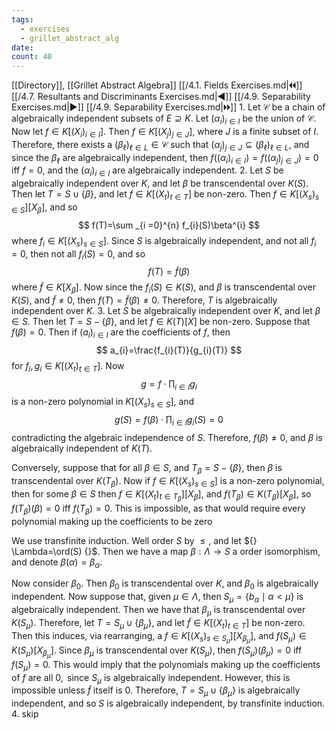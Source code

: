 ```yaml
---
tags:
  - exercises
  - grillet_abstract_alg
date:
count: 40
---
```

[[Directory]], [[Grillet Abstract Algebra]]
[[/4.1. Fields Exercises.md|🞀🞀]] [[/4.7. Resultants and Discriminants Exercises.md|◀]] [[/4.9. Separability Exercises.md|▶]] [[/4.9. Separability Exercises.md|🞂🞂]]
1. 
Let $\mathcal{C}$ be a chain of algebraically independent subsets of ${} E \supseteq K {}$. Let ${} (\alpha_{i})_{i \in I} {}$ be the union of $\mathcal{C}$. Now let ${} f \in K[(X_{i})_{i \in I}] {}$. Then ${} f \in K[(X_{j})_{j \in J}] {}$, where $J {}$ is a finite subset of $I$. Therefore, there exists a ${} (\beta_{\ell})_{\ell \in L}  \in \mathcal{C} {}$ such that ${} (\alpha_{j})_{j \in J} \subseteq (\beta_{\ell})_{\ell \in L} {}$, and since the ${} \beta_{\ell}$ are algebraically independent, then ${} f((\alpha_{i})_{i \in I})=f((\alpha_{j})_{j \in J})=0 {}$ iff ${} f=0 {}$, and the ${} (\alpha_{i})_{i \in I} {}$ are algebraically independent.
2. 
Let $S$ be algebraically independent over $K$, and let $\beta$ be transcendental over $K(S)$. Then let ${} T=S \cup \{ \beta \} {}$, and let ${} f \in K[(X_{t})_{t \in T}] {}$ be non-zero. Then ${} f \in K[(X_{s})_{s \in S}][X_{\beta}] {}$, and so 
$$
f(T)=\sum _{i =0}^{n} f_{i}(S)\beta^{i}
$$
where ${} f_{i} \in K[(X_{s})_{s \in S}] {}$. Since $S$ is algebraically independent, and not all ${} f_{i}=0 {}$, then not all ${} f_{i}(S)=0 {}$, and so 
$$
f(T)=\tilde{f}(\beta)
$$
where ${} \tilde{f} \in K[X_{\beta}] {}$. Now since the ${} f_{i}(S) \in K(S) {}$, and $\beta$ is transcendental over $K(S)$, and ${} \tilde{f}\neq 0 {}$, then ${} f(T)=\tilde{f}(\beta)\neq 0 {}$. Therefore, $T$ is algebraically independent over $K$.
3. 
Let $S {}$ be algebraically independent over ${} K {}$, and let ${} \beta \in S {}$. Then let ${} T=S - \{ \beta \} {}$, and let ${} f \in K(T)[X] {}$ be non-zero. Suppose that ${} f(\beta)=0 {}$. Then if ${} (a_{i})_{i \in I} {}$ are the coefficients of $f$, then
$$
a_{i}=\frac{f_{i}(T)}{g_{i}(T)}
$$
for ${} f_{i},\, g_{ i} \in K[(X_{t})_{t \in T}] {}$. Now 
$$
g=f\cdot \prod _{i \in I} g_{i}
$$
is a non-zero polynomial in ${} K[(X_{s})_{s \in S}] {}$, and 
$$
g(S)=f(\beta) \cdot \prod _{i \in I}g_{i}(S)=0
$$
contradicting the algebraic independence of $S$. Therefore, ${} f(\beta)\neq 0 {}$, and $\beta$ is algebraically independent of ${} K(T) {}$.

Conversely, suppose that for all ${} \beta \in S {}$, and ${} T_{\beta}=S - \{ \beta \} {}$, then $\beta {}$ is transcendental over ${} K(T_{\beta}) {}$. Now if ${} f \in K[(X_{s})_{s \in S}] {}$ is a non-zero polynomial, then for some ${} \beta \in S {}$ then ${} f \in K[(X_{t})_{t \in T_{\beta}}][X_{\beta}] {}$, and ${} f(T_{\beta}) \in K(T_{\beta})[X_{\beta}] {}$, so ${} f(T_{\beta})(\beta)=0 {}$ iff ${} f(T_{\beta})=0 {}$. This is impossible, as that would require every polynomial making up the coefficients to be zero

We use transfinite induction. Well order $S {}$ by ${} {}{\leq}{} {}$, and let ${} \Lambda=\ord(S) {}$. Then we have a map $\beta:\Lambda\to{}S$ a order isomorphism, and denote $\beta(\alpha)=\beta_{\alpha} {}$. 

Now consider ${} \beta_{0}$. Then $\beta_{0}$ is transcendental over $K$, and ${\beta_{0}} {}$ is algebraically independent. Now suppose that, given ${} \mu \in \Lambda {}$, then ${} S_{\mu}=\{ b_{\alpha} \mid  \alpha <\mu \} {}$ is algebraically independent. Then we have that ${} \beta_{\mu} {}$ is transcendental over ${} K(S_{\mu}) {}$. Therefore, let ${} T=S_{\mu} \cup  \{ \beta_{\mu} \} {}$, and let ${} \tilde{f} \in K[(X_{t})_{t \in T}] {}$ be non-zero. Then this induces, via rearranging, a ${} f \in K[(X_{s})_{s \in S_{\mu}}][X_{\beta_{\mu}}] {}$, and ${} f(S_{\mu}) \in K(S_{\mu})[X_{\beta_{\mu}}] {}$. Since ${} \beta_{\mu} {}$ is transcendental over $K(S_{\mu})$, then ${} f(S_{\mu}) {}(\beta_{\mu})=0 {}$ iff ${} f(S_{\mu})=0 {}$. This would imply that the polynomials making up the coefficients of ${} f {}$ are all ${} 0, {}$ since $S_{\mu}$ is algebraically independent. However, this is impossible unless ${} \tilde{f} {}$ itself is $0$. Therefore, ${} T=S_{\mu} \cup \{ \beta_{\mu} \} {}$ is algebraically independent, and so $S$ is algebraically independent, by transfinite induction.
4. skip
